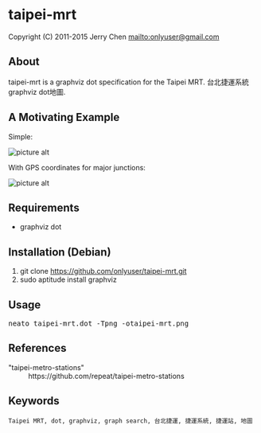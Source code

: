 taipei-mrt
==========

Copyright (C) 2011-2015 Jerry Chen <mailto:onlyuser@gmail.com>

About
-----

taipei-mrt is a graphviz dot specification for the Taipei MRT.
台北捷運系統graphviz dot地圖.

A Motivating Example
--------------------

Simple:

![picture alt](https://sites.google.com/site/onlyuser/files/taipei-mrt_thumb.png "taipei-mrt")

With GPS coordinates for major junctions:

![picture alt](https://sites.google.com/site/onlyuser/files/taipei-mrt_with_pos_thumb.png "taipei-mrt_with_pos")

Requirements
------------

* graphviz dot

Installation (Debian)
---------------------

1. git clone https://github.com/onlyuser/taipei-mrt.git
2. sudo aptitude install graphviz

Usage
-----

<pre>
neato taipei-mrt.dot -Tpng -otaipei-mrt.png
</pre>

References
----------

<dl>
    <dt>"taipei-metro-stations"</dt>
    <dd>https://github.com/repeat/taipei-metro-stations</dd>
</dl>

Keywords
--------

    Taipei MRT, dot, graphviz, graph search, 台北捷運, 捷運系統, 捷運站, 地圖
